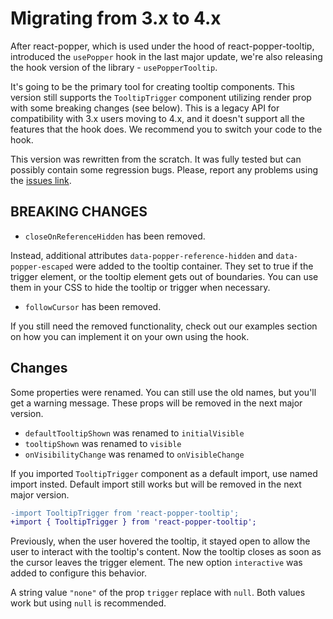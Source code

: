 # Migrating from 3.x to 4.x

After react-popper, which is used under the hood of react-popper-tooltip, introduced the `usePopper` hook in the last
major update, we're also releasing the hook version of the library - `usePopperTooltip`.

It's going to be the primary tool for creating tooltip components. This version still supports the `TooltipTrigger`
component utilizing render prop with some breaking changes (see below). This is a legacy API for compatibility with 3.x
users moving to 4.x, and it doesn't support all the features that the hook does. We recommend you to switch your code to
the hook.

This version was rewritten from the scratch. It was fully tested but can possibly contain some regression bugs. Please,
report any problems using the [issues link](https://github.com/mohsinulhaq/react-popper-tooltip/issues).

## BREAKING CHANGES

- `closeOnReferenceHidden` has been removed.

Instead, additional attributes `data-popper-reference-hidden` and `data-popper-escaped` were added to the tooltip
container. They set to true if the trigger element, or the tooltip element gets out of boundaries. You can use them in
your CSS to hide the tooltip or trigger when necessary.

- `followCursor` has been removed.

If you still need the removed functionality, check out our examples section on how you can implement it on your own
using the hook.

## Changes

Some properties were renamed. You can still use the old names, but you'll get a warning message. These props will be
removed in the next major version.

- `defaultTooltipShown` was renamed to `initialVisible`
- `tooltipShown` was renamed to `visible`
- `onVisibilityChange` was renamed to `onVisibleChange`

If you imported `TooltipTrigger` component as a default import, use named import insted. Default import still works but
will be removed in the next major version.

```diff
-import TooltipTrigger from 'react-popper-tooltip';
+import { TooltipTrigger } from 'react-popper-tooltip';
```

Previously, when the user hovered the tooltip, it stayed open to allow the user to interact with the tooltip's content.
Now the tooltip closes as soon as the cursor leaves the trigger element. The new option `interactive` was added to
configure this behavior.

A string value `"none"` of the prop `trigger` replace with `null`. Both values work but using `null` is recommended.
